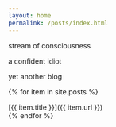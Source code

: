 ```yaml
---
layout: home
permalink: /posts/index.html
---
```

<div class="boxes">

<div class="box box2">

stream of consciousness

a confident idiot

yet another blog

</div>

{% for item in site.posts %}
<div class="box">
[{{ item.title }}]({{ item.url }})
</div>
{% endfor %}


</div>
